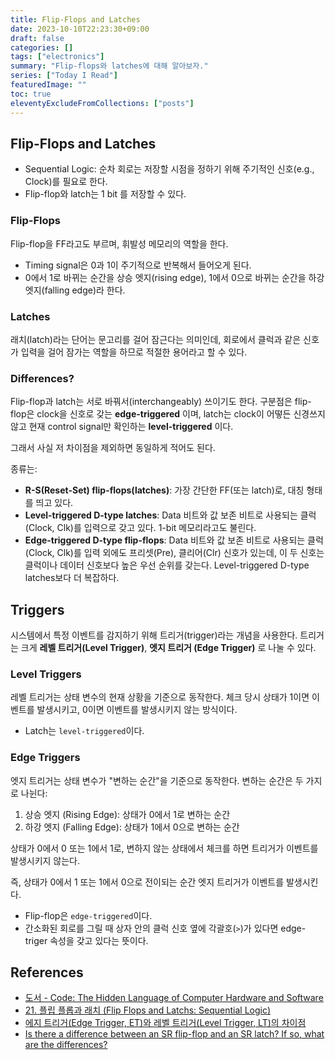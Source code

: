 ```yaml
---
title: Flip-Flops and Latches
date: 2023-10-10T22:23:30+09:00
draft: false
categories: []
tags: ["electronics"]
summary: "Flip-flops와 latches에 대해 알아보자."
series: ["Today I Read"]
featuredImage: ""
toc: true
eleventyExcludeFromCollections: ["posts"]
---
```


## Flip-Flops and Latches

- Sequential Logic: 순차 회로는 저장할 시점을 정하기 위해 주기적인 신호(e.g., Clock)를 필요로 한다.
- Flip-flop와 latch는 1 bit 를 저장할 수 있다.

### Flip-Flops

Flip-flop을 FF라고도 부르며, 휘발성 메모리의 역할을 한다.

- Timing signal은 0과 1이 주기적으로 반복해서 들어오게 된다.
- 0에서 1로 바뀌는 순간을 상승 엣지(rising edge), 1에서 0으로 바뀌는 순간을 하강 엣지(falling edge)라 한다.

### Latches

래치(latch)라는 단어는 문고리를 걸어 잠근다는 의미인데, 회로에서 클럭과 같은 신호가 입력을 걸어 잠가는 역할을 하므로 적절한 용어라고 할 수 있다.

### Differences?

Flip-flop과 latch는 서로 바꿔서(interchangeably) 쓰이기도 한다. 구분점은 flip-flop은 clock을 신호로 갖는 **edge-triggered** 이며, latch는 clock이 어떻든 신경쓰지 않고 현재 control signal만 확인하는 **level-triggered** 이다.

그래서 사실 저 차이점을 제외하면 동일하게 적어도 된다.

종류는:

- **R-S(Reset-Set) flip-flops(latches)**: 가장 간단한 FF(또는 latch)로, 대칭 형태를 띄고 있다.
- **Level-triggered D-type latches**: Data 비트와 값 보존 비트로 사용되는 클럭(Clock, Clk)를 입력으로 갖고 있다. 1-bit 메모리라고도 불린다.
- **Edge-triggered D-type flip-flops**: Data 비트와 값 보존 비트로 사용되는 클럭(Clock, Clk)를 입력 외에도 프리셋(Pre), 클리어(Clr) 신호가 있는데, 이 두 신호는 클럭이나 데이터 신호보다 높은 우선 순위를 갖는다. Level-triggered D-type latches보다 더 복잡하다.

## Triggers

시스템에서 특정 이벤트를 감지하기 위해 트리거(trigger)라는 개념을 사용한다.
트리거는 크게 **레벨 트리거(Level Trigger)**, **엣지 트리거 (Edge Trigger)** 로 나눌 수 있다.

### Level Triggers

레벨 트리거는 상태 변수의 현재 상황을 기준으로 동작한다.
체크 당시 상태가 1이면 이벤트를 발생시키고, 0이면 이벤트를 발생시키지 않는 방식이다.

- Latch는 `level-triggered`이다.

### Edge Triggers

엣지 트리거는 상태 변수가 "변하는 순간"을 기준으로 동작한다.
변하는 순간은 두 가지로 나뉜다:

1. 상승 엣지 (Rising Edge): 상태가 0에서 1로 변하는 순간
2. 하강 엣지 (Falling Edge): 상태가 1에서 0으로 변하는 순간

상태가 0에서 0 또는 1에서 1로, 변하지 않는 상태에서 체크를 하면 트리거가 이벤트를 발생시키지 않는다.

즉, 상태가 0에서 1 또는 1에서 0으로 전이되는 순간 엣지 트리거가 이벤트를 발생시킨다.

- Flip-flop은 `edge-triggered`이다.
- 간소화된 회로를 그릴 때 상자 안의 클럭 신호 옆에 각괄호(`>`)가 있다면 edge-triger 속성을 갖고 있다는 뜻이다.

## References

- [도서 - Code: The Hidden Language of Computer Hardware and Software](https://www.amazon.com/Code-Language-Computer-Hardware-Software/dp/0137909101)
- [21. 플립 플롭과 래치 (Flip Flops and Latchs: Sequential Logic)](https://skyil.tistory.com/82)
- [에지 트리거(Edge Trigger, ET)와 레벨 트리거(Level Trigger, LT)의 차이점](https://soft.plusblog.co.kr/55)
- [Is there a difference between an SR flip-flop and an SR latch? If so, what are the differences?](https://www.quora.com/Is-there-a-difference-between-an-SR-flip-flop-and-an-SR-latch-If-so-what-are-the-differences)
